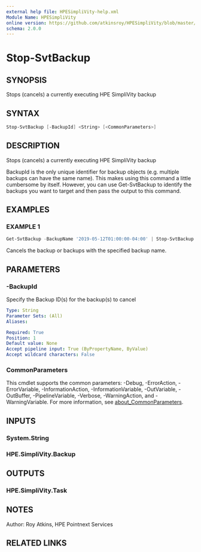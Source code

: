 ```yaml
---
external help file: HPESimpliVity-help.xml
Module Name: HPESimpliVity
online version: https://github.com/atkinsroy/HPESimpliVity/blob/master/docs/Get-SvtDatastoreComputeNode.md
schema: 2.0.0
---
```


# Stop-SvtBackup

## SYNOPSIS

Stops (cancels) a currently executing HPE SimpliVity backup

## SYNTAX

```PowerShell
Stop-SvtBackup [-BackupId] <String> [<CommonParameters>]
```

## DESCRIPTION

Stops (cancels) a currently executing HPE SimpliVity backup

BackupId is the only unique identifier for backup objects (e.g. multiple backups can have the same name). This makes using this command a little cumbersome by itself. However, you can use Get-SvtBackup to identify the backups you want to target and then pass the output to this command.

## EXAMPLES

### EXAMPLE 1

```PowerShell
Get-SvtBackup -BackupName '2019-05-12T01:00:00-04:00' | Stop-SvtBackup
```

Cancels the backup or backups with the specified backup name.

## PARAMETERS

### -BackupId

Specify the Backup ID(s) for the backup(s) to cancel

```yaml
Type: String
Parameter Sets: (All)
Aliases:

Required: True
Position: 1
Default value: None
Accept pipeline input: True (ByPropertyName, ByValue)
Accept wildcard characters: False
```

### CommonParameters

This cmdlet supports the common parameters: -Debug, -ErrorAction, -ErrorVariable, -InformationAction, -InformationVariable, -OutVariable, -OutBuffer, -PipelineVariable, -Verbose, -WarningAction, and -WarningVariable. For more information, see [about_CommonParameters](http://go.microsoft.com/fwlink/?LinkID=113216).

## INPUTS

### System.String

### HPE.SimpliVity.Backup

## OUTPUTS

### HPE.SimpliVity.Task

## NOTES

Author: Roy Atkins, HPE Pointnext Services

## RELATED LINKS
